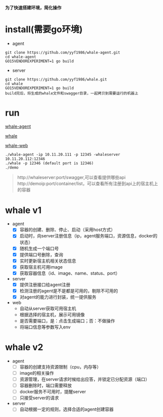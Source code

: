 #### 为了快速搭建环境，简化操作
# install(需要go环境)
- agent
```
git clone https://github.com/yyf1986/whale-agent.git
cd whale-agent
GO15VENDOREXPERIMENT=1 go build
```
- server
```
git clone https://github.com/yyf1986/whale.git
cd whale
GO15VENDOREXPERIMENT=1 go build
build完后，将生成的whale文件和swagger目录，一起拷贝到需要运行的机器上
```
# run 
[whale-agent](https://github.com/yyf1986/yyf1986.github.io/blob/master/attachment/whale-agent)

[whale](https://github.com/yyf1986/yyf1986.github.io/blob/master/attachment/whale.tar.gz)

[whale-web](https://github.com/yyf1986/yyf1986.github.io/blob/master/attachment/whale-web.tar.gz)
```
./whale-agent -ip 10.11.20.111 -p 12345 -whaleserver 10.11.20.112:12346
./whale -p 12346 (default port is 12346)
./demo
```
> http://whaleserver:port/swagger,可以查看提供哪些api
> http://demoip:port/container/list，可以查看所有注册到api上的宿主机上的容器
# whale v1

- agent
  - [x] 容器的创建、删除、停止、启动（采用host方式）
  - [x] 启动时，向server注册信息（ip，agent服务端口，资源信息，docker的状态）
  - [x] 随机生成一个端口号
  - [x] 提供端口号删除，查询
  - [x] 实时更新宿主机相关状态信息
  - [x] 获取宿主机可用image
  - [x] 获取容器信息（id、image、name、status、port）

- server
  - [x] 提供注册接口给agent注册
  - [x] 检测注册的agent是不是都是可用的，剔除不可用的
  - [x] 对agent的能力进行封装，统一提供服务
  
- web
  - 自动从server获取可用宿主机
  - 根据选择的宿主机，展示可用镜像
  - 是否需要端口，是：点击生成端口；否：不做操作
  - 将端口信息等参数写入env
  
# whale v2
- agent
  - [ ] 容器的创建支持资源限制（cpu，内存等）
  - [ ] image的相关操作
  - [ ] 资源管理，在server请求时候给出应答，并锁定已分配资源（端口）
  - [ ] 容器删除时，端口需要释放
  - [ ] docker服务不可用时，提醒server
  - [ ] 只接受server的请求
- server
  - [ ] 自动根据一定的规则，选择合适的agent创建容器
